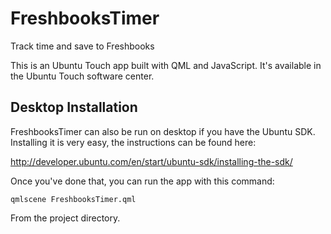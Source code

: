 # FreshbooksTimer
Track time and save to Freshbooks

This is an Ubuntu Touch app built with QML and JavaScript.  It's available in the Ubuntu Touch software center.

## Desktop Installation

FreshbooksTimer can also be run on desktop if you have the Ubuntu SDK.  Installing it is very easy, the instructions can be found here:

http://developer.ubuntu.com/en/start/ubuntu-sdk/installing-the-sdk/

Once you've done that, you can run the app with this command:

    qmlscene FreshbooksTimer.qml

From the project directory.
